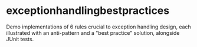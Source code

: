 # exceptionhandlingbestpractices
Demo implementations of 6 rules crucial to exception handling design, each illustrated with an anti-pattern and a "best practice" solution, alongside JUnit tests.
